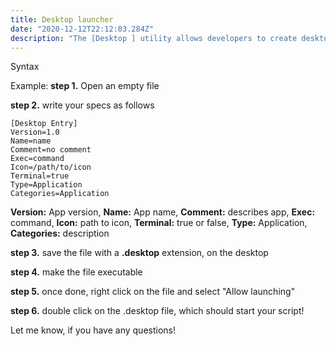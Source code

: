```yaml
---
title: Desktop launcher
date: "2020-12-12T22:12:03.284Z"
description: "The [Desktop ] utility allows developers to create desktop application launchers for custom scripts.."
---
```



Syntax

Example:
**step 1.** Open an empty file

**step 2.** write your specs as follows

```
[Desktop Entry]
Version=1.0
Name=name
Comment=no comment
Exec=command
Icon=/path/to/icon
Terminal=true
Type=Application
Categories=Application

```

**Version:** App version,
**Name:** App name,
**Comment:** describes app,
**Exec:** command,
**Icon:** path to icon,
**Terminal:** true or false,
**Type:** Application,
**Categories:** description



**step 3.** save the file with a **.desktop** extension, on the desktop

**step 4.** make the file executable

**step 5.** once done, right click on the file and select "Allow launching"

**step 6.** double click on the .desktop file, which should
start your script!


Let me know, if you have any questions!
